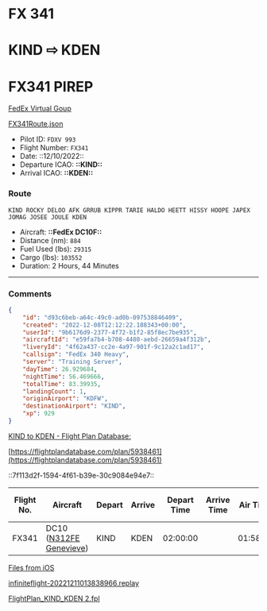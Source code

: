 # FX 341

# KIND ⇨ KDEN

# FX341 PIREP

[FedEx Virtual Goup ](https://fedexvirtual.crewsystem.net/pirep_info.php?id=609283)

[FX341Route.json](https://gist.github.com/4a90f4369cdf6101f6e6374ad360e739)

- Pilot ID: `FDXV 993`
- Flight Number: `FX341`
- Date: ::12/10/2022::
- Departure ICAO: **::KIND::**
- Arrival ICAO: **::KDEN::**

### Route

```other
KIND ROCKY DELOO AFK GRRUB KIPPR TARIE HALDO HEETT HISSY HOOPE JAPEX JOMAG JOSEE JOULE KDEN
```

- Aircraft: **::FedEx DC10F::**
- Distance (nm): `884`
- Fuel Used (lbs): `29315`
- Cargo (lbs): `103552`
- Duration: 2 Hours, 44 Minutes

---

### Comments

```json
{
	"id": "d93c6beb-a64c-49c0-ad0b-097538846409",
	"created": "2022-12-08T12:12:22.188343+00:00",
	"userId": "9b6176d9-2377-4f72-b1f2-85f8ec7be935",
	"aircraftId": "e59fa7b4-b708-4480-aebd-26659a4f312b",
	"liveryId": "4f62a437-cc2e-4a97-901f-9c12a2c1ad17",
	"callsign": "FedEx 340 Heavy",
	"server": "Training Server",
	"dayTime": 26.929684,
	"nightTime": 56.469666,
	"totalTime": 83.39935,
	"landingCount": 1,
	"originAirport": "KDFW",
	"destinationAirport": "KIND",
	"xp": 929
}
```

[KIND to KDEN - Flight Plan Database:](https://flightplandatabase.com/plan/5938461)

[https://flightplandatabase.com/plan/5938461](https://flightplandatabase.com/plan/5938461)

   ::7f113d2f-1594-4f61-b39e-30c9084e94e7::

| **Flight No.** | **Aircraft**                                                                                                                          | **Depart** | **Arrive** | **Depart Time** | **Arrive Time** | **Air Time** | **Cargo** (lbs) | **Crew** | **Distance (nm Approx.)** | **PIC**  | **MZFW** | **MTQW** | **MLW** |
| -------------- | ------------------------------------------------------------------------------------------------------------------------------------- | ---------- | ---------- | --------------- | --------------- | ------------ | --------------- | -------- | ------------------------- | -------- | -------- | -------- | ------- |
| FX341          | DC10 ([N312FE Genevieve](craftdocs://open?blockId=8C6E35FC-0E68-4733-8FEB-60AA3653C500&spaceId=db0fc03f-3fc9-3575-cb0a-e492d5f5204c)) | KIND       | KDEN       | 02:00:00        |                 | 01:58:12     | 96524           | 3        | 1120.8                    | David B. | 181892   | 286000   | 200000  |

[Files from iOS](FX%20341.assets/Files%20from%20iOS.pdf)

[infiniteflight-20221211013838966.replay](FX%20341.assets/infiniteflight-20221211013838966.replay)

[FlightPlan_KIND_KDEN 2.fpl](FX%20341.assets/FlightPlan_KIND_KDEN%202.fpl)

